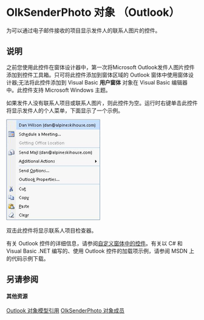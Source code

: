 
# OlkSenderPhoto 对象 （Outlook）

为可以通过电子邮件接收的项目显示发件人的联系人图片的控件。


## 说明

之前您使用此控件在窗体设计器中，第一次将Microsoft Outlook发件人图片控件添加到控件工具箱。只可将此控件添加到窗体区域的 Outlook 窗体中使用窗体设计器;无法将此控件添加到 Visual Basic **用户窗体** 对象在 Visual Basic 编辑器中。此控件支持 Microsoft Windows 主题。

如果发件人没有联系人项目或联系人图片，则此控件为空。运行时右键单击此控件将显示发件人的个人菜单，下面显示了一个示例。


![](images/olSenderMenu_ZA10120533.gif)



双击此控件将显示联系人项目检查器。

有关 Outlook 控件的详细信息，请参阅[自定义窗体中的控件](http://msdn.microsoft.com/library/fcba1b34-c526-5d01-8644-cb8852bd2348%28Office.15%29.aspx)。有关以 C# 和 Visual Basic .NET 编写的、使用 Outlook 控件的加载项示例，请参阅 MSDN 上的代码示例下载。


## 另请参阅


#### 其他资源


[Outlook 对象模型引用](http://msdn.microsoft.com/library/73221b13-d8d8-99b8-3394-b95dbbfd5ddc%28Office.15%29.aspx)
[OlkSenderPhoto 对象成员](7f3c23d6-633b-c250-79d0-9f06fd37c17a.md)